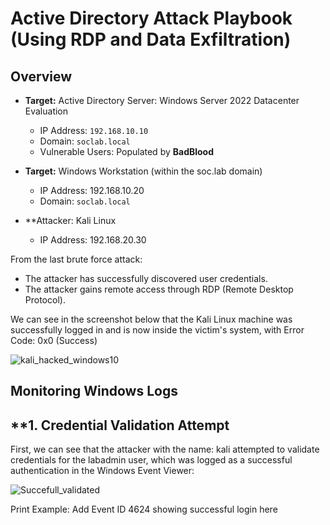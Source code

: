 # Active Directory Attack Playbook (Using RDP and Data Exfiltration)

## **Overview**

- **Target:** Active Directory Server: Windows Server 2022 Datacenter Evaluation
  - IP Address: `192.168.10.10`
  - Domain: `soclab.local`
  - Vulnerable Users: Populated by **BadBlood**
 





- **Target:** Windows Workstation (within the soc.lab domain)
  - IP Address: 192.168.10.20 
  - Domain: `soclab.local`

- **Attacker: Kali Linux 
  - IP Address: 192.168.20.30

From the last brute force attack:
- The attacker has successfully discovered user credentials.
- The attacker gains remote access through RDP (Remote Desktop Protocol).

We can see in the screenshot below that the Kali Linux machine was successfully logged in and is now inside the victim's system, with Error Code: 0x0 (Success)

![kali_hacked_windows10](https://github.com/user-attachments/assets/1d1e42ed-2628-4dcc-9d2f-7f88a6604d40)



## **Monitoring Windows Logs**

## **1. Credential Validation Attempt
First, we can see that the attacker  with the name: kali attempted to validate credentials for the labadmin user, which was logged as a successful authentication in the Windows Event Viewer:

![Succefull_validated](https://github.com/user-attachments/assets/4adf116e-0ef2-429e-938c-637fb25e51be)



Print Example: Add Event ID 4624 showing successful login here
